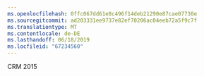 ```yaml
---
ms.openlocfilehash: 0ffc067dd61e8c496f14deb21290e87cae07730e
ms.sourcegitcommit: ad203331ee9737e82ef70206ac04eeb72a5f9c7f
ms.translationtype: MT
ms.contentlocale: de-DE
ms.lasthandoff: 06/18/2019
ms.locfileid: "67234560"
---
```

CRM 2015